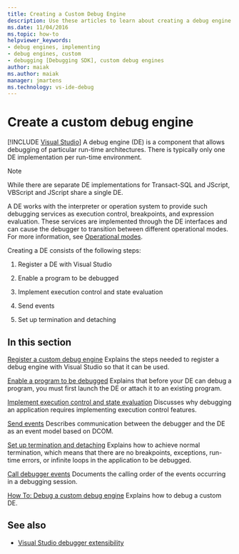 ```yaml
---
title: Creating a Custom Debug Engine
description: Use these articles to learn about creating a debug engine that allows debugging of particular run-time architectures.
ms.date: 11/04/2016
ms.topic: how-to
helpviewer_keywords:
- debug engines, implementing
- debug engines, custom
- debugging [Debugging SDK], custom debug engines
author: maiak
ms.author: maiak
manager: jmartens
ms.technology: vs-ide-debug
---
```

# Create a custom debug engine

 [!INCLUDE [Visual Studio](~/includes/applies-to-version/vs-windows-only.md)]
A debug engine (DE) is a component that allows debugging of particular run-time architectures. There is typically only one DE implementation per run-time environment.

> [!NOTE]
> While there are separate DE implementations for Transact-SQL and JScript, VBScript and JScript share a single DE.

 A DE works with the interpreter or operation system to provide such debugging services as execution control, breakpoints, and expression evaluation. These services are implemented through the DE interfaces and can cause the debugger to transition between different operational modes. For more information, see [Operational modes](../../extensibility/debugger/operational-modes.md).

 Creating a DE consists of the following steps:

1. Register a DE with Visual Studio

2. Enable a program to be debugged

3. Implement execution control and state evaluation

4. Send events

5. Set up termination and detaching

## In this section
 [Register a custom debug engine](../../extensibility/debugger/registering-a-custom-debug-engine.md)
 Explains the steps needed to register a debug engine with Visual Studio so that it can be used.

 [Enable a program to be debugged](../../extensibility/debugger/enabling-a-program-to-be-debugged.md)
 Explains that before your DE can debug a program, you must first launch the DE or attach it to an existing program.

 [Implement execution control and state evaluation](../../extensibility/debugger/execution-control-and-state-evaluation.md)
 Discusses why debugging an application requires implementing execution control features.

 [Send events](../../extensibility/debugger/sending-events.md)
 Describes communication between the debugger and the DE as an event model based on DCOM.

 [Set up termination and detaching](../../extensibility/debugger/termination-and-detaching.md)
 Explains how to achieve normal termination, which means that there are no breakpoints, exceptions, run-time errors, or infinite loops in the application to be debugged.

 [Call debugger events](../../extensibility/debugger/calling-debugger-events.md)
 Documents the calling order of the events occurring in a debugging session.

 [How To: Debug a custom debug engine](../../extensibility/debugger/how-to-debug-a-custom-debug-engine.md)
 Explains how to debug a custom DE.

## See also
- [Visual Studio debugger extensibility](../../extensibility/debugger/visual-studio-debugger-extensibility.md)
